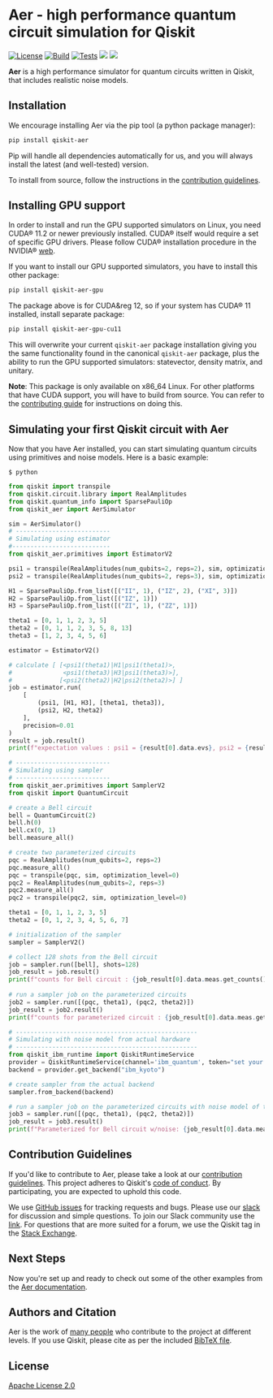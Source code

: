 # Aer - high performance quantum circuit simulation for Qiskit

[![License](https://img.shields.io/github/license/Qiskit/qiskit-aer.svg?style=popout-square)](https://opensource.org/licenses/Apache-2.0)
[![Build](https://github.com/Qiskit/qiskit-aer/actions/workflows/build.yml/badge.svg?branch=main)](https://github.com/Qiskit/qiskit-aer/actions/workflows/build.yml)
[![Tests](https://github.com/Qiskit/qiskit-aer/actions/workflows/tests.yml/badge.svg?branch=main)](https://github.com/Qiskit/qiskit-aer/actions/workflows/tests.yml)
[![](https://img.shields.io/github/release/Qiskit/qiskit-aer.svg?style=popout-square)](https://github.com/Qiskit/qiskit-aer/releases)
[![](https://img.shields.io/pypi/dm/qiskit-aer.svg?style=popout-square)](https://pypi.org/project/qiskit-aer/)

**Aer** is a high performance simulator for quantum circuits written in Qiskit, that includes realistic noise models.

## Installation

We encourage installing Aer via the pip tool (a python package manager):

```bash
pip install qiskit-aer
```

Pip will handle all dependencies automatically for us, and you will always install the latest (and well-tested) version.

To install from source, follow the instructions in the [contribution guidelines](CONTRIBUTING.md).

## Installing GPU support

In order to install and run the GPU supported simulators on Linux, you need CUDA&reg; 11.2 or newer previously installed.
CUDA&reg; itself would require a set of specific GPU drivers. Please follow CUDA&reg; installation procedure in the NVIDIA&reg; [web](https://www.nvidia.com/drivers).

If you want to install our GPU supported simulators, you have to install this other package:

```bash
pip install qiskit-aer-gpu
```

The package above is for CUDA&reg 12, so if your system has CUDA&reg; 11 installed, install separate package:
```bash
pip install qiskit-aer-gpu-cu11
```

This will overwrite your current `qiskit-aer` package installation giving you
the same functionality found in the canonical `qiskit-aer` package, plus the
ability to run the GPU supported simulators: statevector, density matrix, and unitary.

**Note**: This package is only available on x86_64 Linux. For other platforms
that have CUDA support, you will have to build from source. You can refer to
the [contributing guide](CONTRIBUTING.md#building-with-gpu-support)
for instructions on doing this.

## Simulating your first Qiskit circuit with Aer
Now that you have Aer installed, you can start simulating quantum circuits using primitives and noise models. Here is a basic example:

```
$ python
```

```python
from qiskit import transpile
from qiskit.circuit.library import RealAmplitudes
from qiskit.quantum_info import SparsePauliOp
from qiskit_aer import AerSimulator

sim = AerSimulator()
# --------------------------
# Simulating using estimator
#---------------------------
from qiskit_aer.primitives import EstimatorV2

psi1 = transpile(RealAmplitudes(num_qubits=2, reps=2), sim, optimization_level=0)
psi2 = transpile(RealAmplitudes(num_qubits=2, reps=3), sim, optimization_level=0)

H1 = SparsePauliOp.from_list([("II", 1), ("IZ", 2), ("XI", 3)])
H2 = SparsePauliOp.from_list([("IZ", 1)])
H3 = SparsePauliOp.from_list([("ZI", 1), ("ZZ", 1)])

theta1 = [0, 1, 1, 2, 3, 5]
theta2 = [0, 1, 1, 2, 3, 5, 8, 13]
theta3 = [1, 2, 3, 4, 5, 6]

estimator = EstimatorV2()

# calculate [ [<psi1(theta1)|H1|psi1(theta1)>,
#              <psi1(theta3)|H3|psi1(theta3)>],
#             [<psi2(theta2)|H2|psi2(theta2)>] ]
job = estimator.run(
    [
        (psi1, [H1, H3], [theta1, theta3]),
        (psi2, H2, theta2)
    ],
    precision=0.01
)
result = job.result()
print(f"expectation values : psi1 = {result[0].data.evs}, psi2 = {result[1].data.evs}")

# --------------------------
# Simulating using sampler
# --------------------------
from qiskit_aer.primitives import SamplerV2
from qiskit import QuantumCircuit

# create a Bell circuit
bell = QuantumCircuit(2)
bell.h(0)
bell.cx(0, 1)
bell.measure_all()

# create two parameterized circuits
pqc = RealAmplitudes(num_qubits=2, reps=2)
pqc.measure_all()
pqc = transpile(pqc, sim, optimization_level=0)
pqc2 = RealAmplitudes(num_qubits=2, reps=3)
pqc2.measure_all()
pqc2 = transpile(pqc2, sim, optimization_level=0)

theta1 = [0, 1, 1, 2, 3, 5]
theta2 = [0, 1, 2, 3, 4, 5, 6, 7]

# initialization of the sampler
sampler = SamplerV2()

# collect 128 shots from the Bell circuit
job = sampler.run([bell], shots=128)
job_result = job.result()
print(f"counts for Bell circuit : {job_result[0].data.meas.get_counts()}")
 
# run a sampler job on the parameterized circuits
job2 = sampler.run([(pqc, theta1), (pqc2, theta2)])
job_result = job2.result()
print(f"counts for parameterized circuit : {job_result[0].data.meas.get_counts()}")

# --------------------------------------------------
# Simulating with noise model from actual hardware
# --------------------------------------------------
from qiskit_ibm_runtime import QiskitRuntimeService
provider = QiskitRuntimeService(channel='ibm_quantum', token="set your own token here")
backend = provider.get_backend("ibm_kyoto")

# create sampler from the actual backend
sampler.from_backend(backend)

# run a sampler job on the parameterized circuits with noise model of the actual hardware
job3 = sampler.run([(pqc, theta1), (pqc2, theta2)])
job_result = job3.result()
print(f"Parameterized for Bell circuit w/noise: {job_result[0].data.meas.get_counts()}")

```

## Contribution Guidelines

If you'd like to contribute to Aer, please take a look at our
[contribution guidelines](CONTRIBUTING.md). This project adheres to Qiskit's [code of conduct](CODE_OF_CONDUCT.md). By participating, you are expected to uphold this code.

We use [GitHub issues](https://github.com/Qiskit/qiskit-aer/issues) for tracking requests and bugs. Please use our [slack](https://qiskit.slack.com) for discussion and simple questions. To join our Slack community use the [link](https://qiskit.slack.com/join/shared_invite/zt-fybmq791-hYRopcSH6YetxycNPXgv~A#/). For questions that are more suited for a forum, we use the Qiskit tag in the [Stack Exchange](https://quantumcomputing.stackexchange.com/questions/tagged/qiskit).

## Next Steps

Now you're set up and ready to check out some of the other examples from the [Aer documentation](https://qiskit.github.io/qiskit-aer/).

## Authors and Citation

Aer is the work of [many people](https://github.com/Qiskit/qiskit-aer/graphs/contributors) who contribute to the project at different levels.
If you use Qiskit, please cite as per the included [BibTeX file](https://github.com/Qiskit/qiskit/blob/main/CITATION.bib).

## License

[Apache License 2.0](LICENSE.txt)

